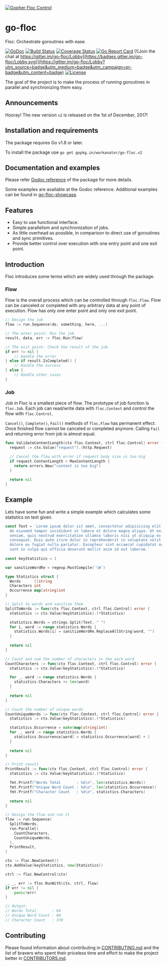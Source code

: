 [![Gopher Floc Control](https://s12.postimg.org/69tzd2ckt/go-floc-logo.png)](https://postimg.org/image/8eece5e7d/)

# go-floc
Floc: Orchestrate goroutines with ease.

[![GoDoc](https://godoc.org/gopkg.in/workanator/go-floc.v2?status.svg)](https://godoc.org/gopkg.in/workanator/go-floc.v2)
[![Build Status](https://travis-ci.org/workanator/go-floc.svg?branch=v2)](https://travis-ci.org/workanator/go-floc)
[![Coverage Status](https://coveralls.io/repos/github/workanator/go-floc/badge.svg?branch=v2)](https://coveralls.io/github/workanator/go-floc?branch=v2)
[![Go Report Card](https://goreportcard.com/badge/gopkg.in/workanator/go-floc.v2)](https://goreportcard.com/report/gopkg.in/workanator/go-floc.v2)
[![Join the chat at https://gitter.im/go-floc/Lobby](https://badges.gitter.im/go-floc/Lobby.svg)](https://gitter.im/go-floc/Lobby?utm_source=badge&utm_medium=badge&utm_campaign=pr-badge&utm_content=badge)
[![License](https://img.shields.io/dub/l/vibe-d.svg)](https://github.com/workanator/go-floc/blob/master/LICENSE)

The goal of the project is to make the process of running goroutines in parallel
and synchronizing them easy.

## Announcements

Hooray! The new version `v2` is released on the 1st of December, 2017!

## Installation and requirements

The package requires Go v1.8 or later.

To install the package use `go get gopkg.in/workanator/go-floc.v2`

## Documentation and examples

Please refer [Godoc reference](https://godoc.org/gopkg.in/workanator/go-floc.v2)
of the package for more details.

Some examples are available at the Godoc reference. Additional examples can
be found in [go-floc-showcase](https://github.com/workanator/go-floc-showcase?branch=v2).

## Features

- Easy to use functional interface.
- Simple parallelism and synchronization of jobs.
- As little overhead as possible, in comparison to direct use of goroutines
and sync primitives.
- Provide better control over execution with one entry point and one exit
point.

## Introduction

Floc introduces some terms which are widely used through the package.

### Flow

Flow is the overall process which can be controlled through `floc.Flow`. Flow
can be canceled or completed with any arbitrary data at any point of execution.
Flow has only one enter point and only one exit point.

```go
// Design the job
flow := run.Sequence(do, something, here, ...)

// The enter point: Run the job
result, data, err := floc.Run(flow)

// The exit point: Check the result of the job.
if err != nil {
	// Handle the error
} else if result.IsCompleted() {
	// Handle the success
} else {
	// Handle other cases
}
```

### Job

Job in Floc is a smallest piece of flow. The prototype of job function is
`floc.Job`. Each job can read/write data with `floc.Context` and control
the flow with `floc.Control`.

`Cancel()`, `Complete()`, `Fail()` methods of `floc.Flow` has permanent effect.
Once finished flow cannot be canceled or completed anymore. Calling `Fail` and
returning error from job is almost equal.

```go
func ValidateContentLength(ctx floc.Context, ctrl floc.Control) error {
  request := ctx.Value("request").(http.Request)

  // Cancel the flow with error if request body size is too big
  if request.ContentLength > MaxContentLength {
    return errors.New("content is too big")
  }
  
  return nil
}
```

## Example

Lets have some fun and write a simple example which calculates some statistics
on text given.

```go
const Text = `Lorem ipsum dolor sit amet, consectetur adipisicing elit, sed
  do eiusmod tempor incididunt ut labore et dolore magna aliqua. Ut enim ad minim
  veniam, quis nostrud exercitation ullamco laboris nisi ut aliquip ex ea commodo
  consequat. Duis aute irure dolor in reprehenderit in voluptate velit esse cillum
  dolore eu fugiat nulla pariatur. Excepteur sint occaecat cupidatat non proident,
  sunt in culpa qui officia deserunt mollit anim id est laborum.`
  
const keyStatistics = 1

var sanitizeWordRe = regexp.MustCompile(`\W`)

type Statistics struct {
  Words      []string
  Characters int
  Occurrence map[string]int
}

// Split to words and sanitize them
SplitToWords := func(ctx floc.Context, ctrl floc.Control) error {
  statistics := ctx.Value(keyStatistics).(*Statistics)

  statistics.Words = strings.Split(Text, " ")
  for i, word := range statistics.Words {
    statistics.Words[i] = sanitizeWordRe.ReplaceAllString(word, "")
  }
  
  return nil
}

// Count and sum the number of characters in the each word
CountCharacters := func(ctx floc.Context, ctrl floc.Control) error {
  statistics := ctx.Value(keyStatistics).(*Statistics)

  for _, word := range statistics.Words {
    statistics.Characters += len(word)
  }
  
  return nil
}

// Count the number of unique words
CountUniqueWords := func(ctx floc.Context, ctrl floc.Control) error {
  statistics := ctx.Value(keyStatistics).(*Statistics)

  statistics.Occurrence = make(map[string]int)
  for _, word := range statistics.Words {
    statistics.Occurrence[word] = statistics.Occurrence[word] + 1
  }
  
  return nil
}

// Print result
PrintResult := func(ctx floc.Context, ctrl floc.Control) error {
  statistics := ctx.Value(keyStatistics).(*Statistics)

  fmt.Printf("Words Total       : %d\n", len(statistics.Words))
  fmt.Printf("Unique Word Count : %d\n", len(statistics.Occurrence))
  fmt.Printf("Character Count   : %d\n", statistics.Characters)
  
  return nil
}

// Design the flow and run it
flow := run.Sequence(
  SplitToWords,
  run.Parallel(
    CountCharacters,
    CountUniqueWords,
  ),
  PrintResult,
)

ctx := floc.NewContext()
ctx.AddValue(keyStatistics, new(Statistics))

ctrl := floc.NewControl(ctx)

_, _, err := floc.RunWith(ctx, ctrl, flow)
if err != nil {
	panic(err)
}

// Output:
// Words Total       : 64
// Unique Word Count : 60
// Character Count   : 370
```

## Contributing

Please found information about contributing in
[CONTRIBUTING.md](CONTRIBUTING.md)
and the list of bravers who spent their priceless time and effort to make the project better in
[CONTRIBUTORS.md](CONTRIBUTORS.md).

